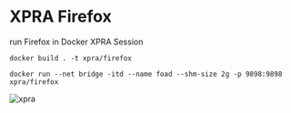 # XPRA Firefox
run Firefox in Docker XPRA Session
```
docker build . -t xpra/firefox

docker run --net bridge -itd --name foad --shm-size 2g -p 9898:9898 xpra/firefox
```
![xpra](https://user-images.githubusercontent.com/61406816/212017131-df10c103-7163-4712-98e4-175a1d9b47c3.jpg)
